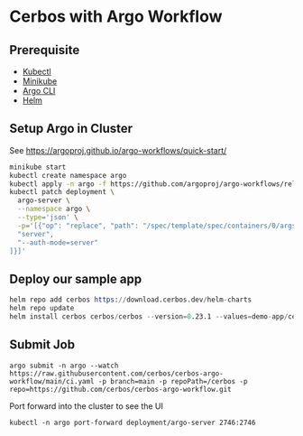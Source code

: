 # Cerbos with Argo Workflow

## Prerequisite

- [Kubectl](https://kubernetes.io/docs/tasks/tools/)
- [Minikube](https://minikube.sigs.k8s.io/docs/start/)
- [Argo CLI](https://github.com/argoproj/argo-workflows/releases/latest)
- [Helm](https://helm.sh/docs/intro/install/)


## Setup Argo in Cluster
See https://argoproj.github.io/argo-workflows/quick-start/

```sh
minikube start
kubectl create namespace argo
kubectl apply -n argo -f https://github.com/argoproj/argo-workflows/releases/download/v3.4.4/install.yaml
kubectl patch deployment \
  argo-server \
  --namespace argo \
  --type='json' \
  -p='[{"op": "replace", "path": "/spec/template/spec/containers/0/args", "value": [
  "server",
  "--auth-mode=server"
]}]'
```

## Deploy our sample app
```s
helm repo add cerbos https://download.cerbos.dev/helm-charts
helm repo update
helm install cerbos cerbos/cerbos --version=0.23.1 --values=demo-app/cerbos-values.yaml
```

## Submit Job
```
argo submit -n argo --watch https://raw.githubusercontent.com/cerbos/cerbos-argo-workflow/main/ci.yaml -p branch=main -p repoPath=/cerbos -p repo=https://github.com/cerbos/cerbos-argo-workflow.git
```

Port forward into the cluster to see the UI
```
kubectl -n argo port-forward deployment/argo-server 2746:2746
```